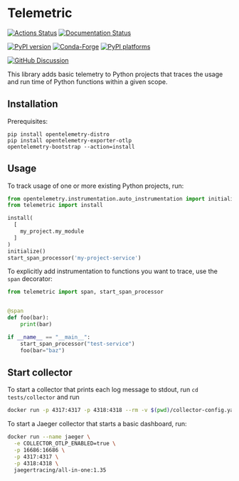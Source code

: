 # Telemetric

[![Actions Status][actions-badge]][actions-link]
[![Documentation Status][rtd-badge]][rtd-link]

[![PyPI version][pypi-version]][pypi-link]
[![Conda-Forge][conda-badge]][conda-link]
[![PyPI platforms][pypi-platforms]][pypi-link]

[![GitHub Discussion][github-discussions-badge]][github-discussions-link]

<!-- SPHINX-START -->

<!-- prettier-ignore-start -->
[actions-badge]:            https://github.com/scientific-python/telemetric/workflows/CI/badge.svg
[actions-link]:             https://github.com/scientific-python/telemetric/actions
[conda-badge]:              https://img.shields.io/conda/vn/conda-forge/telemetric
[conda-link]:               https://github.com/conda-forge/telemetric-feedstock
[github-discussions-badge]: https://img.shields.io/static/v1?label=Discussions&message=Ask&color=blue&logo=github
[github-discussions-link]:  https://github.com/scientific-python/telemetric/discussions
[pypi-link]:                https://pypi.org/project/telemetric/
[pypi-platforms]:           https://img.shields.io/pypi/pyversions/telemetric
[pypi-version]:             https://img.shields.io/pypi/v/telemetric
[rtd-badge]:                https://readthedocs.org/projects/telemetric/badge/?version=latest
[rtd-link]:                 https://telemetric.readthedocs.io/en/latest/?badge=latest

<!-- prettier-ignore-end -->

This library adds basic telemetry to Python projects that traces the usage and run time of Python functions within a given scope.

## Installation

Prerequisites:

```
pip install opentelemetry-distro
pip install opentelemetry-exporter-otlp
opentelemetry-bootstrap --action=install
```

## Usage

To track usage of one or more existing Python projects, run:

```python
from opentelemetry.instrumentation.auto_instrumentation import initialize
from telemetric import install

install(
  [
    my_project.my_module
  ]
)
initialize()
start_span_processor('my-project-service')
```

To explicitly add instrumentation to functions you want to trace, use the `span` decorator:

```python
from telemetric import span, start_span_processor


@span
def foo(bar):
    print(bar)

if __name__ == "__main__":
    start_span_processor("test-service")
    foo(bar="baz")
```

## Start collector

To start a collector that prints each log message to stdout, run `cd tests/collector` and run

```bash
docker run -p 4317:4317 -p 4318:4318 --rm -v $(pwd)/collector-config.yaml:/etc/otelcol/config.yaml otel/opentelemetry-collector
```

To start a Jaeger collector that starts a basic dashboard, run:

```bash
docker run --name jaeger \
  -e COLLECTOR_OTLP_ENABLED=true \
  -p 16686:16686 \
  -p 4317:4317 \
  -p 4318:4318 \
  jaegertracing/all-in-one:1.35
```


